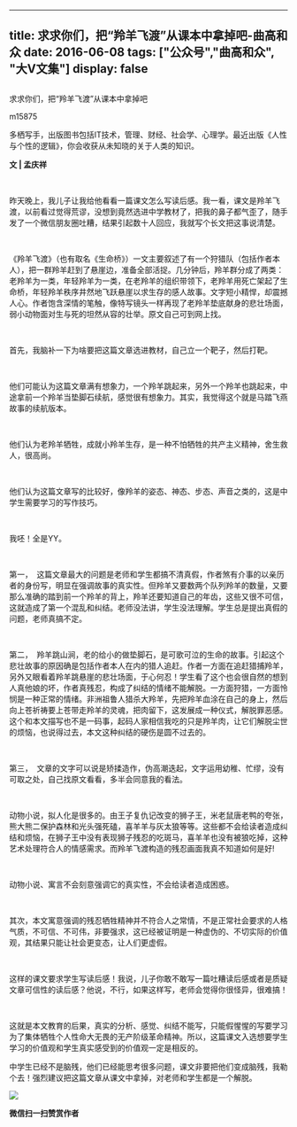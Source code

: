 
---
title:   求求你们，把“羚羊飞渡”从课本中拿掉吧-曲高和众
date: 2016-06-08
tags: ["公众号","曲高和众", "大V文集"]
display: false
---


## 



求求你们，把“羚羊飞渡”从课本中拿掉吧




m15875




多栖写手，出版图书包括IT技术，管理、财经、社会学、心理学。最近出版《人性与个性的逻辑》，你会收获从未知晓的关于人类的知识。


**文 | 孟庆祥**

&nbsp;

昨天晚上，我儿子让我给他看看一篇课文怎么写读后感。我一看，课文是羚羊飞渡，以前看过觉得荒谬，没想到竟然选进中学教材了，把我的鼻子都气歪了，随手发了一个微信朋友圈吐糟，结果引起数十人回应，我就写个长文把这事说清楚。

&nbsp;

《羚羊飞渡》（也有取名《生命桥》）一文主要叙述了有一个狩猎队（包括作者本人），把一群羚羊赶到了悬崖边，准备全部活捉。几分钟后，羚羊群分成了两类：老羚羊为一类，年轻羚羊为一类，在老羚羊的组织带领下，老羚羊用死亡架起了生命桥，年轻羚羊秩序井然地飞跃悬崖以求生存的感人故事。文字短小精悍，却震撼人心。作者饱含深情的笔触，像特写镜头一样再现了老羚羊垫底献身的悲壮场面，弱小动物面对生与死的坦然从容的壮举。原文自己可到网上找。

&nbsp;

首先，我脑补一下为啥要把这篇文章选进教材，自己立一个靶子，然后打靶。

&nbsp;

他们可能认为这篇文章满有想象力，一个羚羊跳起来，另外一个羚羊也跳起来，中途拿前一个羚羊当垫脚石续航，感觉很有想象力。其实，我觉得这个就是马踏飞燕故事的续航版本。

&nbsp;

他们认为老羚羊牺牲，成就小羚羊生存，是一种不怕牺牲的共产主义精神，舍生救人，很高尚。

&nbsp;

他们认为这篇文章写的比较好，像羚羊的姿态、神态、步态、声音之类的，这是中学生需要学习的写作技巧。

&nbsp;

我呸！全是YY。

&nbsp;

第一，&nbsp;&nbsp;这篇文章最大的问题是老师和学生都搞不清真假，作者煞有介事的以亲历者的身份写，明显在强调故事的真实性。但羚羊又要数两个队列羚羊的数量，又要那么准确的踏到前一个羚羊的背上，羚羊还要知道自己的年齿，这些又很不可信，这就造成了第一个混乱和纠结。老师没法讲，学生没法理解。学生总是提出真假的问题，老师真搞不定。

&nbsp;

第二，&nbsp;&nbsp;羚羊跳山涧，老的给小的做垫脚石，是可歌可泣的生命的故事。引起这个悲壮故事的原因确是包括作者本人在内的猎人追赶。作者一方面在追赶猎捕羚羊，另外又眼看着羚羊跳悬崖的悲壮场面，于心何忍！学生看了这个也会很自然的想到人真他娘的坏，作者真残忍，构成了纠结的情绪不能解脱。一方面狩猎，一方面怜悯是一种正常的情绪。非洲祖鲁人猎杀大羚羊，先把羚羊血涂在自己的身上，然后向上苍祈祷要上苍带走羚羊的灵魂，把肉留下，这发展成一种仪式，解脱罪恶感。这个和本文描写也不是一码事，起码人家相信我吃的只是羚羊肉，让它们解脱尘世的烦恼，也说得过去，本文这种纠结的硬伤是圆不过去的。

&nbsp;

第三，&nbsp;&nbsp;文章的文字可以说是矫揉造作，伪高潮迭起，文字运用幼稚、忙缪，没有可取之处，自己找原文看看，多半会同意我的看法。

&nbsp;

动物小说，拟人化是很多的。由王子复仇记改变的狮子王，米老鼠唐老鸭的夸张，熊大熊二保护森林和光头强死磕，喜羊羊与灰太狼等等。这些都不会给读者造成纠结和烦恼，在狮子王中没有表现狮子残忍的吃斑马，喜羊羊也没有被狼吃掉，这种艺术处理符合人的情感需求。而羚羊飞渡构造的残忍画面我真不知道如何是好!

&nbsp;

动物小说、寓言不会刻意强调它的真实性，不会给读者造成困惑。

&nbsp;

其次，本文寓意强调的残忍牺牲精神并不符合人之常情，不是正常社会要求的人格气质，不可信、不可伟，非要强求，这已经被证明是一种虚伪的、不切实际的价值观，其结果只能让社会更变态，让人们更虚假。

&nbsp;

这样的课文要求学生写读后感！我说，儿子你敢不敢写一篇吐糟读后感或者是质疑文章可信性的读后感？他说，不行，如果这样写，老师会觉得你很怪异，很难搞！

&nbsp;

这就是本文教育的后果，真实的分析、感觉、纠结不能写，只能假惺惺的写要学习为了集体牺牲个人性命大无畏的无产阶级革命精神。所以，这篇课文入选想要学生学习的价值观和学生真实感受到的价值观一定是相反的。



中学生已经不是脑残，他们已经能思考很多问题，课文非要把他们变成脑残，我勒个去！强烈建议把这篇文章从课文中拿掉，对老师和学生都是一个解脱。



**<img data-s="300,640" data-type="jpeg" src="http://mmbiz.qpic.cn/mmbiz/fxGMiaL5Zj1gAtMBdoRAfrkfBNF0WEAG9elY136EMERA8zleoqyibsc68mLpoiagDqkzcRhEo0psRuCqoQbcWg52w/0?wx_fmt=jpeg" data-ratio="1" data-w="430"/>**




**微信扫一扫赞赏作者**













